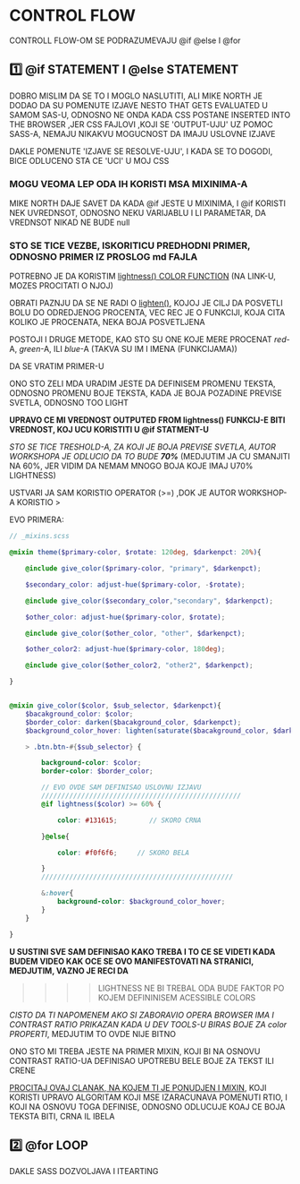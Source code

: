 # CONTROL FLOW

CONTROLL FLOW-OM SE PODRAZUMEVAJU @if @else I @for

## :one: @if STATEMENT I @else STATEMENT

DOBRO MISLIM DA SE TO I MOGLO NASLUTITI, ALI MIKE NORTH JE DODAO DA SU POMENUTE IZJAVE NESTO THAT GETS EVALUATED U SAMOM SAS-U, ODNOSNO NE ONDA KADA CSS POSTANE INSERTED INTO THE BROWSER ,JER CSS FAJLOVI ,KOJI SE 'OUTPUT-UJU' UZ POMOC SASS-A, NEMAJU NIKAKVU MOGUCNOST DA IMAJU USLOVNE IZJAVE

DAKLE POMENUTE 'IZJAVE SE RESOLVE-UJU', I KADA SE TO DOGODI, BICE ODLUCENO STA CE 'UCI' U MOJ CSS

### MOGU VEOMA LEP ODA IH KORISTI MSA MIXINIMA-A

MIKE NORTH DAJE SAVET DA KADA @if JESTE U MIXINIMA, I @if KORISTI NEK UVREDNSOT, ODNOSNO NEKU VARIJABLU I LI PARAMETAR, DA VREDNSOT NIKAD NE BUDE null

### STO SE TICE VEZBE, ISKORITICU PREDHODNI PRIMER, ODNOSNO PRIMER IZ PROSLOG md FAJLA

POTREBNO JE DA KORISTIM [lightness() COLOR FUNCTION](https://sass-lang.com/documentation/functions/color#lightness) (NA LINK-U, MOZES PROCITATI O NJOJ)

OBRATI PAZNJU DA SE NE RADI O [lighten()](https://sass-lang.com/documentation/functions/color#lighten), KOJOJ JE CILJ DA POSVETLI BOLU DO ODREDJENOG PROCENTA, VEC REC JE O FUNKCIJI, KOJA CITA KOLIKO JE PROCENATA, NEKA BOJA POSVETLJENA

POSTOJI I DRUGE METODE, KAO STO SU ONE KOJE MERE PROCENAT *red*-A, *green*-A, ILI *blue*-A (TAKVA SU IM I IMENA (FUNKCIJAMA))

DA SE VRATIM PRIMER-U

ONO STO ZELI MDA URADIM JESTE DA DEFINISEM PROMENU TEKSTA, ODNOSNO PROMENU BOJE TEKSTA, KADA JE BOJA POZADINE PREVISE SVETLA, ODNOSNO TOO LIGHT

**UPRAVO CE MI VREDNOST OUTPUTED FROM lightness() FUNKCIJ-E BITI VREDNOST, KOJ UCU KORISTITI U @if STATMENT-U**

*STO SE TICE TRESHOLD-A, ZA KOJI JE BOJA PREVISE SVETLA, AUTOR WORKSHOPA JE ODLUCIO DA TO BUDE **70%*** (MEDJUTIM JA CU SMANJITI NA 60%, JER VIDIM DA NEMAM MNOGO BOJA KOJE IMAJ U70% LIGHTNESS)

USTVARI JA SAM KORISTIO OPERATOR (>=) ,DOK JE AUTOR WORKSHOP-A KORISTIO >

EVO PRIMERA:

```scss
// _mixins.scss

@mixin theme($primary-color, $rotate: 120deg, $darkenpct: 20%){

    @include give_color($primary-color, "primary", $darkenpct);

    $secondary_color: adjust-hue($primary-color, -$rotate);

    @include give_color($secondary_color,"secondary", $darkenpct);

    $other_color: adjust-hue($primary-color, $rotate);

    @include give_color($other_color, "other", $darkenpct);

    $other_color2: adjust-hue($primary-color, 180deg);

    @include give_color($other_color2, "other2", $darkenpct);

}


@mixin give_color($color, $sub_selector, $darkenpct){
    $bacakground_color: $color;
    $border_color: darken($bacakground_color, $darkenpct);
    $background_color_hover: lighten(saturate($bacakground_color, $darkenpct), 10%);

    > .btn.btn-#{$sub_selector} {

        background-color: $color;
        border-color: $border_color;

        // EVO OVDE SAM DEFINISAO USLOVNU IZJAVU
        //////////////////////////////////////////////////
        @if lightness($color) >= 60% {

            color: #131615;        // SKORO CRNA

        }@else{

            color: #f0f6f6;     // SKORO BELA

        }
        ////////////////////////////////////////////////

        &:hover{
            background-color: $background_color_hover;
        }
    }

}

```

**U SUSTINI SVE SAM DEFINISAO KAKO TREBA I TO CE SE VIDETI KADA BUDEM VIDEO KAK OCE SE OVO MANIFESTOVATI NA STRANICI, MEDJUTIM, VAZNO JE RECI DA**

>>>> LIGHTNESS NE BI TREBAL ODA BUDE FAKTOR PO KOJEM DEFININISEM ACESSIBLE COLORS

*CISTO DA TI NAPOMENEM AKO SI ZABORAVIO OPERA BROWSER IMA I CONTRAST RATIO PRIKAZAN KADA U DEV TOOLS-U BIRAS BOJE ZA color PROPERTI*, MEDJUTIM TO OVDE NIJE BITNO

ONO STO MI TREBA JESTE NA PRIMER MIXIN, KOJI BI NA OSNOVU CONTRAST RATIO-UA DEFINISAO UPOTREBU BELE BOJE ZA TEKST ILI CRENE

[PROCITAJ OVAJ CLANAK, NA KOJEM TI JE PONUDJEN I MIXIN](http://www.davidhalford.com/thoughts/2013/auto-contrasting-text/), KOJI KORISTI UPRAVO ALGORITAM KOJI MSE IZARACUNAVA POMENUTI RTIO, I KOJI NA OSNOVU TOGA DEFINISE, ODNOSNO ODLUCUJE KOAJ CE BOJA TEKSTA BITI, CRNA IL IBELA

## :two: @for LOOP

DAKLE SASS DOZVOLJAVA I ITEARTING

